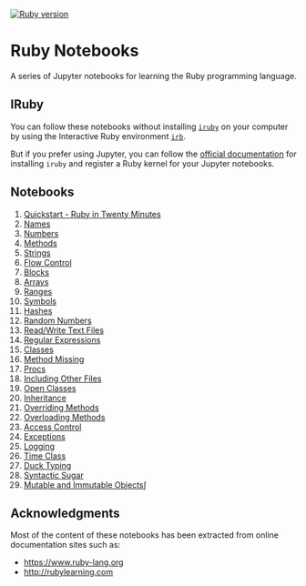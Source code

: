[![Ruby version][ruby_badge]][ruby_release_notes]

# Ruby Notebooks

A series of Jupyter notebooks for learning the Ruby programming language.

## IRuby

You can follow these notebooks without installing [`iruby`](https://github.com/SciRuby/iruby) on your computer by using the Interactive Ruby environment [`irb`](https://github.com/ruby/irb).

But if you prefer using Jupyter, you can follow the [official documentation](https://github.com/SciRuby/iruby#installation) for installing `iruby` and register a Ruby kernel for your Jupyter notebooks.

## Notebooks

  1. [Quickstart - Ruby in Twenty Minutes](notebooks/Quickstart.ipynb)
  2. [Names](notebooks/Names.ipynb)
  3. [Numbers](notebooks/Numbers.ipynb)
  4. [Methods](notebooks/Methods.ipynb)
  5. [Strings](notebooks/Strings.ipynb)
  6. [Flow Control](notebooks/FlowControl.ipynb)
  7. [Blocks](notebooks/Blocks.ipynb)
  8. [Arrays](notebooks/Arrays.ipynb)
  9. [Ranges](notebooks/Ranges.ipynb)
  10. [Symbols](notebooks/Symbols.ipynb)
  11. [Hashes](notebooks/Hashes.ipynb)
  12. [Random Numbers](notebooks/RandomNumbers.ipynb)
  13. [Read/Write Text Files](notebooks/ReadWriteTextFiles.ipynb)
  14. [Regular Expressions](notebooks/RegularExpressions.ipynb)
  15. [Classes](notebooks/Classes.ipynb)
  16. [Method Missing](notebooks/MethodMissing.ipynb)
  17. [Procs](notebooks/Procs.ipynb)
  18. [Including Other Files](notebooks/IncludingOtherFiles.ipynb)
  19. [Open Classes](notebooks/OpenClasses.ipynb)
  20. [Inheritance](notebooks/Inheritance.ipynb)
  21. [Overriding Methods](notebooks/OverridingMethods.ipynb)
  22. [Overloading Methods](notebooks/OverloadingMethods.ipynb)
  23. [Access Control](notebooks/AccessControl.ipynb)
  24. [Exceptions](notebooks/Exceptions.ipynb)
  25. [Logging](notebooks/Logging.ipynb)
  26. [Time Class](notebooks/TimeClass.ipynb)
  27. [Duck Typing](notebooks/DuckTyping.ipynb)
  28. [Syntactic Sugar](notebooks/SyntacticSugar.ipynb)
  29. [Mutable and Immutable Objects](notebooks/MutableAndImmutableObjects.ipynb)∫
  
## Acknowledgments

Most of the content of these notebooks has been extracted from online documentation sites such as:

- https://www.ruby-lang.org
- http://rubylearning.com

[ruby_release_notes]: https://www.ruby-lang.org/en/news/2020/12/25/ruby-3-0-0-released/
[ruby_badge]: https://img.shields.io/badge/Ruby-3.0-CC342D?logo=ruby&logoColor=CC342D
